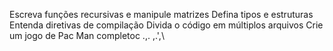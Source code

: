 Escreva funções recursivas e manipule matrizes
Defina tipos e estruturas
Entenda diretivas de compilação
Divida o código em múltiplos arquivos
Crie um jogo de Pac Man completoc .,. ,.',\  
